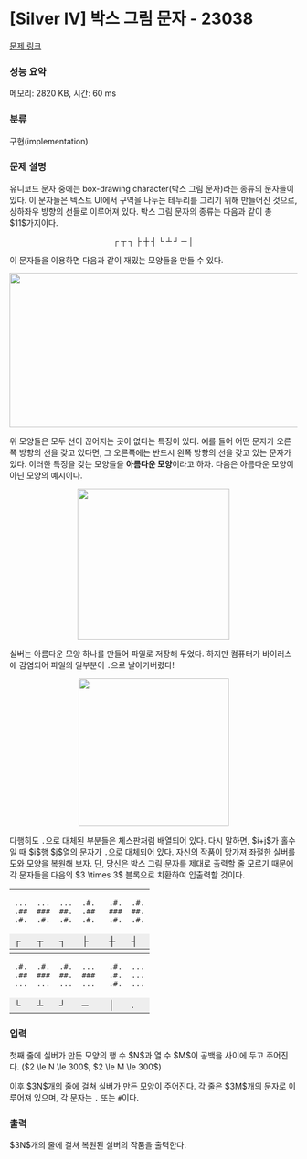 # [Silver IV] 박스 그림 문자 - 23038 

[문제 링크](https://www.acmicpc.net/problem/23038) 

### 성능 요약

메모리: 2820 KB, 시간: 60 ms

### 분류

구현(implementation)

### 문제 설명

<p>유니코드 문자 중에는 box-drawing character(박스 그림 문자)라는 종류의 문자들이 있다. 이 문자들은 텍스트 UI에서 구역을 나누는 테두리를 그리기 위해 만들어진 것으로, 상하좌우 방향의 선들로 이루어져 있다. 박스 그림 문자의 종류는 다음과 같이 총 $11$가지이다.</p>

<p style="text-align: center;"><strong>┌ ┬ ┐ ├ ┼ ┤ └ ┴ ┘ ─ │</strong></p>

<p>이 문자들을 이용하면 다음과 같이 재밌는 모양들을 만들 수 있다.</p>

<p style="text-align: center;"><img alt="" src="" style="width: 519px; height: 269px;"></p>

<p>위 모양들은 모두 선이 끊어지는 곳이 없다는 특징이 있다. 예를 들어 어떤 문자가 오른쪽 방향의 선을 갖고 있다면, 그 오른쪽에는 반드시 왼쪽 방향의 선을 갖고 있는 문자가 있다. 이러한 특징을 갖는 모양들을 <strong>아름다운 모양</strong>이라고 하자. 다음은 아름다운 모양이 아닌 모양의 예시이다.</p>

<p style="text-align: center;"><img alt="" src="" style="width: 266px; height: 264px;"></p>

<p>실버는 아름다운 모양 하나를 만들어 파일로 저장해 두었다. 하지만 컴퓨터가 바이러스에 감염되어 파일의 일부분이 <code>.</code>으로 날아가버렸다!</p>

<p style="text-align: center;"><img alt="" src="" style="width: 263px; height: 259px;"></p>

<p>다행히도 <code>.</code>으로 대체된 부분들은 체스판처럼 배열되어 있다. 다시 말하면, $i+j$가 홀수일 때 $i$행 $j$열의 문자가 <code>.</code>으로 대체되어 있다. 자신의 작품이 망가져 좌절한 실버를 도와 모양을 복원해 보자. 단, 당신은 박스 그림 문자를 제대로 출력할 줄 모르기 때문에 각 문자들을 다음의 $3 \times 3$ 블록으로 치환하여 입출력할 것이다.</p>

<table align="center" class="table-23038 table table-bordered text-center">
	<tbody>
		<tr>
			<td style="border-top: 1px solid #333;">
			<pre>...
.##
.#.</pre>
			</td>
			<td style="border-top: 1px solid #333;">
			<pre>...
###
.#.</pre>
			</td>
			<td style="border-top: 1px solid #333;">
			<pre>...
##.
.#.</pre>
			</td>
			<td style="border-top: 1px solid #333;">
			<pre>.#.
.## 
.#.</pre>
			</td>
			<td style="border-top: 1px solid #333;">
			<pre>.#.
###
.#.</pre>
			</td>
			<td style="border-top: 1px solid #333;">
			<pre>.#.
##.
.#.</pre>
			</td>
		</tr>
		<tr>
			<td style="background-color: #eee;">┌</td>
			<td style="background-color: #eee;">┬</td>
			<td style="background-color: #eee;">┐</td>
			<td style="background-color: #eee;">├</td>
			<td style="background-color: #eee;">┼</td>
			<td style="background-color: #eee;">┤</td>
		</tr>
		<tr>
			<td style="height: 8px; padding: 0; border-top: 1px solid #333; border-bottom: 1px solid #333;"> </td>
			<td style="height: 8px; padding: 0; border-top: 1px solid #333; border-bottom: 1px solid #333;"> </td>
			<td style="height: 8px; padding: 0; border-top: 1px solid #333; border-bottom: 1px solid #333;"> </td>
			<td style="height: 8px; padding: 0; border-top: 1px solid #333; border-bottom: 1px solid #333;"> </td>
			<td style="height: 8px; padding: 0; border-top: 1px solid #333; border-bottom: 1px solid #333;"> </td>
			<td style="height: 8px; padding: 0; border-top: 1px solid #333; border-bottom: 1px solid #333;"> </td>
		</tr>
		<tr>
			<td>
			<pre>.#.
.##
...</pre>
			</td>
			<td>
			<pre>.#.
###
...</pre>
			</td>
			<td>
			<pre>.#.
##.
...</pre>
			</td>
			<td>
			<pre>...
###
...</pre>
			</td>
			<td>
			<pre>.#.
.#.
.#.</pre>
			</td>
			<td>
			<pre>...
...
...</pre>
			</td>
		</tr>
		<tr>
			<td style="border-bottom: 1px solid #333; background-color: #eee;">└</td>
			<td style="border-bottom: 1px solid #333; background-color: #eee;">┴</td>
			<td style="border-bottom: 1px solid #333; background-color: #eee;">┘</td>
			<td style="border-bottom: 1px solid #333; background-color: #eee;">─</td>
			<td style="border-bottom: 1px solid #333; background-color: #eee;">│</td>
			<td style="border-bottom: 1px solid #333; background-color: #eee;">.</td>
		</tr>
	</tbody>
</table>

### 입력 

 <p>첫째 줄에 실버가 만든 모양의 행 수 $N$과 열 수 $M$이 공백을 사이에 두고 주어진다. ($2 \le N \le 300$, $2 \le M \le 300$)</p>

<p>이후 $3N$개의 줄에 걸쳐 실버가 만든 모양이 주어진다. 각 줄은 $3M$개의 문자로 이루어져 있으며, 각 문자는 <code>.</code> 또는 <code>#</code>이다.</p>

### 출력 

 <p>$3N$개의 줄에 걸쳐 복원된 실버의 작품을 출력한다.</p>

